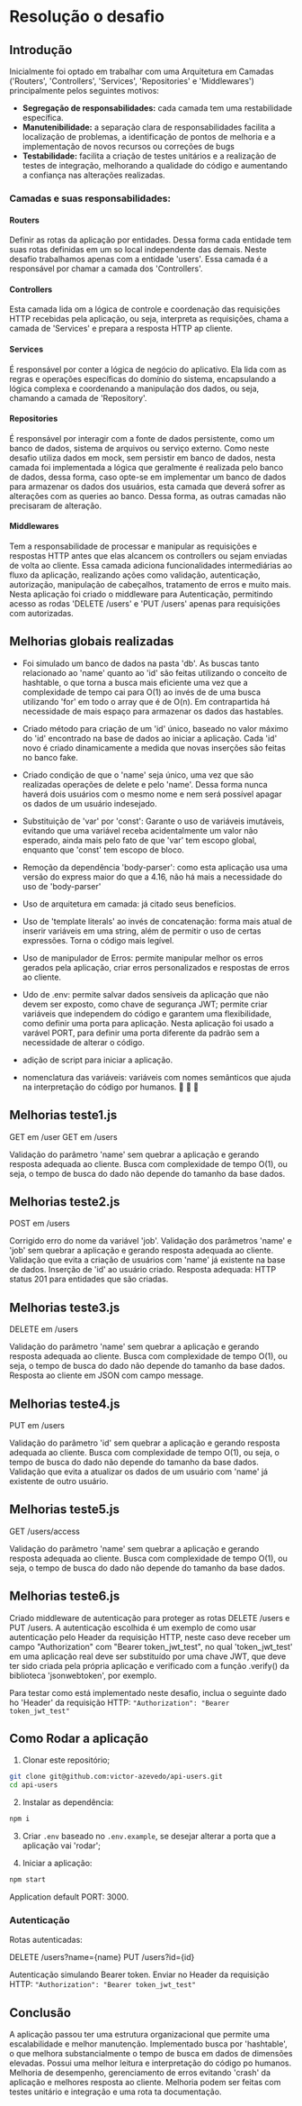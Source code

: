 # Resolução o desafio

## Introdução

Inicialmente foi optado em trabalhar com uma Arquitetura em Camadas ('Routers', 'Controllers', 'Services', 'Repositories' e 'Middlewares') principalmente pelos seguintes motivos:
- **Segregação de responsabilidades:** cada camada tem uma restabilidade específica.
- **Manutenibilidade:** a separação clara de responsabilidades facilita a localização de problemas, a identificação de pontos de melhoria e a implementação de novos recursos ou correções de bugs
- **Testabilidade:** facilita a criação de testes unitários e a realização de testes de integração, melhorando a qualidade do código e aumentando a confiança nas alterações realizadas.

### Camadas e suas responsabilidades:

#### Routers
Definir as rotas da aplicação por entidades. Dessa forma cada entidade tem suas rotas definidas em um so local independente das demais. Neste desafio trabalhamos apenas com a entidade 'users'. Essa camada é a responsável por chamar a camada dos 'Controllers'.

#### Controllers
Esta camada lida om a lógica de controle e coordenação das requisições HTTP recebidas pela aplicação, ou seja, interpreta as requisições, chama a camada de 'Services' e prepara a resposta HTTP ap cliente.

#### Services
 É responsável por conter a lógica de negócio do aplicativo. Ela lida com as regras e operações específicas do domínio do sistema, encapsulando a lógica complexa e coordenando a manipulação dos dados, ou seja, chamando a camada de 'Repository'.

#### Repositories
É responsável por interagir com a fonte de dados persistente, como um banco de dados, sistema de arquivos ou serviço externo. Como neste desafio utiliza dados em mock, sem persistir em banco de dados, nesta camada foi implementada a lógica que geralmente é realizada pelo banco de dados, dessa forma, caso opte-se em implementar um banco de dados para armazenar os dados dos usuários, esta camada que deverá sofrer as alterações com as queries ao banco. Dessa forma, as outras camadas não precisaram de alteração.

#### Middlewares
Tem a responsabilidade de processar e manipular as requisições e respostas HTTP antes que elas alcancem os controllers ou sejam enviadas de volta ao cliente. Essa camada adiciona funcionalidades intermediárias ao fluxo da aplicação, realizando ações como validação, autenticação, autorização, manipulação de cabeçalhos, tratamento de erros e muito mais. Nesta aplicação foi criado o middleware para Autenticação, permitindo acesso as rodas 'DELETE /users' e 'PUT /users' apenas para requisições com autorizadas.

## Melhorias globais realizadas

* Foi simulado um banco de dados na pasta 'db'. As buscas tanto relacionado ao 'name' quanto ao 'id' são feitas utilizando o conceito de hashtable, o que torna a busca mais eficiente uma vez que a complexidade de tempo cai para O(1) ao invés de de uma busca utilizando 'for' em todo o array que é de O(n). Em contrapartida há necessidade de mais espaço para armazenar os dados das hastables.

* Criado método para criação de um 'id' único, baseado no valor máximo do 'id' encontrado na base de dados ao iniciar a aplicação. Cada 'id' novo é criado dinamicamente a medida que novas inserções são feitas no banco fake.

* Criado condição de que o 'name' seja único, uma vez que são realizadas operações de delete e pelo 'name'. Dessa forma nunca haverá dois usuários com o mesmo nome e nem será possível apagar os dados de um usuário indesejado.

* Substituição de 'var' por 'const': Garante o uso de variáveis imutáveis, evitando que uma variável receba acidentalmente um valor não esperado, ainda mais pelo fato de que 'var' tem escopo global, enquanto que 'const' tem escopo de bloco.

* Remoção da dependência 'body-parser': como esta aplicação usa uma versão do express maior do que a 4.16, não há mais a necessidade do uso de 'body-parser'

* Uso de arquitetura em camada: já citado seus benefícios.

* Uso de 'template literals' ao invés de concatenação: forma mais atual de inserir variáveis em uma string, além de permitir o uso de certas expressões. Torna o código mais legível.

* Uso de manipulador de Erros: permite manipular melhor os erros gerados pela aplicação, criar erros personalizados e respostas de erros ao cliente.

* Udo de .env: permite salvar dados sensíveis da aplicação que não devem ser exposto, como chave de segurança JWT; permite criar variáveis que independem do código e garantem uma flexibilidade, como definir uma porta para aplicação. Nesta aplicação foi usado a varável PORT, para definir uma porta diferente da padrão sem a necessidade de alterar o código.

* adição de script para iniciar a aplicação. 

* nomenclatura das variáveis: variáveis com nomes semânticos que ajuda na interpretação do código por humanos. :boy: :man: :woman:


## Melhorias teste1.js

GET em /user 
GET em /users 

Validação do parâmetro 'name' sem quebrar a aplicação e gerando resposta adequada ao cliente.
Busca com complexidade de tempo O(1), ou seja, o tempo de busca do dado não depende do tamanho da base dados.

## Melhorias teste2.js

POST em /users

Corrigido erro do nome da variável 'job'.
Validação dos parâmetros 'name' e 'job' sem quebrar a aplicação e gerando resposta adequada ao cliente.
Validação que evita a criação de usuários com 'name' já existente na base de dados.
Inserção de 'id' ao usuário criado.
Resposta adequada: HTTP status 201 para entidades que são criadas.


## Melhorias teste3.js

DELETE em /users

Validação do parâmetro 'name' sem quebrar a aplicação e gerando resposta adequada ao cliente.
Busca com complexidade de tempo O(1), ou seja, o tempo de busca do dado não depende do tamanho da base dados.
Resposta ao cliente em JSON com campo message.

## Melhorias teste4.js

PUT em /users

Validação do parâmetro 'id' sem quebrar a aplicação e gerando resposta adequada ao cliente.
Busca com complexidade de tempo O(1), ou seja, o tempo de busca do dado não depende do tamanho da base dados.
Validação que evita a atualizar os dados de um usuário com 'name' já existente de outro usuário.


## Melhorias teste5.js

GET /users/access

Validação do parâmetro 'name' sem quebrar a aplicação e gerando resposta adequada ao cliente.
Busca com complexidade de tempo O(1), ou seja, o tempo de busca do dado não depende do tamanho da base dados.

## Melhorias teste6.js

Criado middleware de autenticação para proteger as rotas DELETE /users e PUT /users. A autenticação escolhida é um exemplo de como usar autenticação pelo Header da requisição HTTP, neste caso deve receber um campo "Authorization" com  "Bearer token_jwt_test", no qual 'token_jwt_test' em uma aplicação real deve ser substituído por uma chave JWT, que deve ter sido criada pela própria aplicação e verificado com a função .verify() da biblioteca 'jsonwebtoken', por exemplo.

Para testar como está implementado neste desafio, inclua o seguinte dado ho 'Header' da requisição HTTP:
```"Authorization": "Bearer token_jwt_test"```

## Como Rodar a aplicação

1. Clonar este repositório;

```bash
git clone git@github.com:victor-azevedo/api-users.git
cd api-users
```

2. Instalar as dependência:

```bash
npm i
```

3. Criar `.env` baseado no `.env.example`, se desejar alterar a porta que a aplicação vai 'rodar';

4. Iniciar a aplicação:

```bash
npm start
```

Application default PORT: 3000.


### Autenticação

Rotas autenticadas:

DELETE /users?name={name}
PUT /users?id={id}

Autenticação simulando Bearer token. Enviar no Header da requisição HTTP:
```"Authorization": "Bearer token_jwt_test"```


## Conclusão

A aplicação passou ter uma estrutura organizacional que permite uma escalabilidade e melhor manutenção. Implementado busca por 'hashtable', o que melhora substancialmente o tempo de busca em dados de dimensões elevadas. Possui uma melhor leitura e interpretação do código po humanos. Melhoria de desempenho, gerenciamento de erros evitando 'crash' da aplicação e melhores resposta ao cliente.
Melhoria podem ser feitas com testes unitário e integração e uma rota ta documentação.

